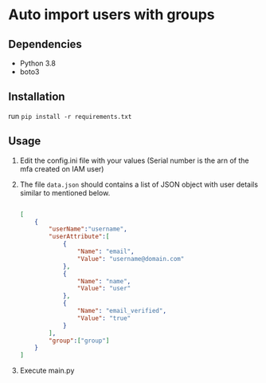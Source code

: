 # Auto import users with groups

## Dependencies

- Python 3.8
- boto3

## Installation

run `pip install -r requirements.txt`

## Usage

1. Edit the config.ini file with your values (Serial number is the arn of the mfa created on IAM user)

2. The file `data.json` should contains a list of JSON object with user details similar to mentioned below.

    ```JSON

    [
        {
            "userName":"username",
            "userAttribute":[
                {
                    "Name": "email",
                    "Value": "username@domain.com"
                },
                {
                    "Name": "name",
                    "Value": "user"
                },
                {
                    "Name": "email_verified",
                    "Value": "true"
                }
            ],
            "group":["group"]
        }
    ]

    ```

3. Execute main.py
